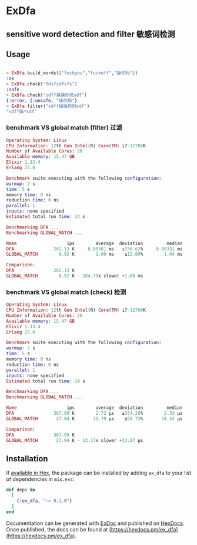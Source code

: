# ExDfa

## sensitive word detection and filter 敏感词检测

## Usage

```elixir

> ExDfa.build_words(["fuckyou","fuckoff","操你妈"])  
:ok
> ExDfa.check("fdsfsdfsfs")
:safe
> ExDfa.check("sdff操操你妈sdf")
{:error, {:unsafe, "操你妈"}
> ExDfa.filter("sdff操操你妈sdf")
"sdff操*sdf"

```

### benchmark VS global match (filter) 过滤

```elixir
Operating System: Linux
CPU Information: 12th Gen Intel(R) Core(TM) i7-12700K
Number of Available Cores: 20
Available memory: 15.47 GB
Elixir 1.13.4
Erlang 25.0

Benchmark suite executing with the following configuration:
warmup: 2 s
time: 5 s
memory time: 0 ns
reduction time: 0 ns
parallel: 1
inputs: none specified
Estimated total run time: 14 s

Benchmarking DFA ...
Benchmarking GLOBAL_MATCH ...

Name                   ips        average  deviation         median         99th %
DFA               262.13 K     0.00381 ms   ±256.62%     0.00331 ms      0.0128 ms
GLOBAL_MATCH        0.92 K        1.09 ms    ±12.89%        1.04 ms        1.58 ms

Comparison: 
DFA               262.13 K
GLOBAL_MATCH        0.92 K - 284.75x slower +1.08 ms
```

### benchmark VS global match (check) 检测

```elixir
Operating System: Linux
CPU Information: 12th Gen Intel(R) Core(TM) i7-12700K
Number of Available Cores: 20
Available memory: 15.47 GB
Elixir 1.13.4
Erlang 25.0

Benchmark suite executing with the following configuration:
warmup: 2 s
time: 5 s
memory time: 0 ns
reduction time: 0 ns
parallel: 1
inputs: none specified
Estimated total run time: 14 s

Benchmarking DFA ...
Benchmarking GLOBAL_MATCH ...

Name                   ips        average  deviation         median         99th %
DFA               367.99 K        2.72 μs   ±354.28%        2.33 μs        5.48 μs
GLOBAL_MATCH       27.94 K       35.79 μs    ±50.73%       34.43 μs       59.47 μs

Comparison: 
DFA               367.99 K
GLOBAL_MATCH       27.94 K - 13.17x slower +33.07 μs
```

## Installation

If [available in Hex](https://hex.pm/docs/publish), the package can be installed
by adding `ex_dfa` to your list of dependencies in `mix.exs`:

```elixir
def deps do
  [
    {:ex_dfa, "~> 0.1.0"}
  ]
end
```

Documentation can be generated with [ExDoc](https://github.com/elixir-lang/ex_doc)
and published on [HexDocs](https://hexdocs.pm). Once published, the docs can
be found at [https://hexdocs.pm/ex_dfa](https://hexdocs.pm/ex_dfa).
